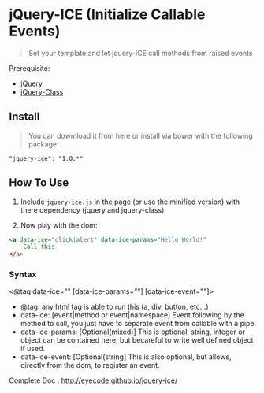 # jQuery-ICE (Initialize Callable Events)

> Set your template and let jquery-ICE call methods from raised events

Prerequisite:

* [jQuery](https://github.com/jquery/jquery)
* [jQuery-Class](https://github.com/EyeCode/jquery-class)

## Install

> You can dowmload it from here or install via bower with the following package:

	"jquery-ice": "1.0.*"

## How To Use

1) Include `jquery-ice.js` in the page (or use the minified version) with there dependency (jquery and jquery-class)

2) Now play with the dom:

```html
<a data-ice="click|alert" data-ice-params="Hello World!"
    Call this
</a>
```

### Syntax

<@tag data-ice="" [data-ice-params=""] [data-ice-event=""]>
* @tag: any html tag is able to run this (a, div, button, etc...)
* data-ice: [event|method or event|namespace] Event following by the method to call, you just have to separate event from callable with a pipe.
* data-ice-params: [Optional(mixed)] This is optional, string, integer or object can be contained here, but becareful to write well defined object if used.
* data-ice-event: [Optional(string] This is also optional, but allows, directly from the dom, to register an event.

Complete Doc : http://eyecode.github.io/jquery-ice/


